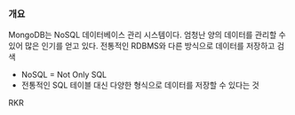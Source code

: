 

### 개요 
MongoDB는 NoSQL 데이터베이스 관리 시스템이다.
엄청난 양의 데이터를 관리할 수 있어 많은 인기를 얻고 있다.
전통적인 RDBMS와 다른 방식으로 데이터를 저장하고 검색 
- NoSQL = Not Only SQL
- 전통적인 SQL 테이블 대신 다양한 형식으로 데이터를 저장할 수 있다는 것 


RKR 